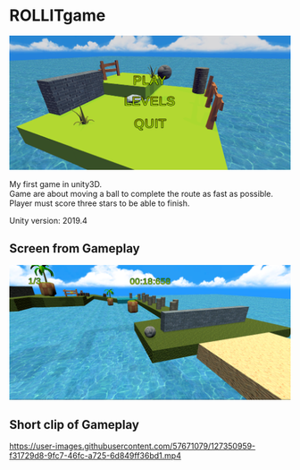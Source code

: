 # ROLLITgame

![menu](https://github.com/Izack34/ROLLITgame/blob/master/Mainmenu.PNG)

My first game in unity3D.  
Game are about moving a ball to complete the route as fast as possible.  
Player must score three stars to be able to finish.

Unity version: 2019.4

## Screen from Gameplay  

![gameplay](https://github.com/Izack34/ROLLITgame/blob/master/inGame.PNG)

## Short clip of Gameplay



https://user-images.githubusercontent.com/57671079/127350959-f31729d8-9fc7-46fc-a725-6d849ff36bd1.mp4


